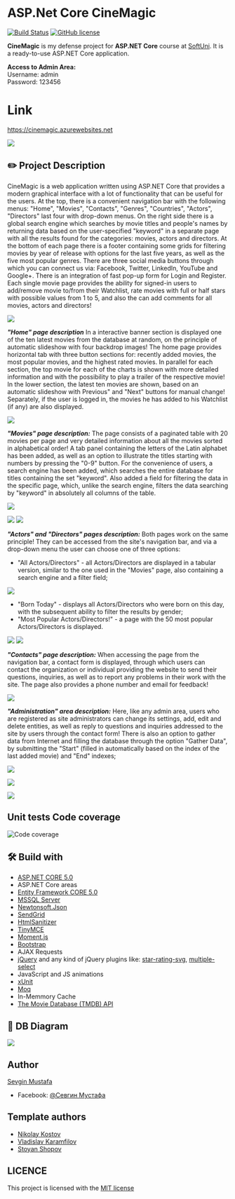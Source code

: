 # ASP.Net Core CineMagic
[![Build Status](https://dev.azure.com/sevgin1996/CineMagic/_apis/build/status/sevginmustafa.CineMagic?branchName=main)](https://dev.azure.com/sevgin1996/CineMagic/_build/latest?definitionId=2&branchName=main)
[![GitHub license](https://img.shields.io/github/license/sevginmustafa/CineMagic?color=brightgreen)](https://github.com/sevginmustafa/CineMagic/blob/main/LICENSE)

**CineMagic** is my defense project for **ASP.NET Core** course at [SoftUni](https://softuni.bg/). It is a ready-to-use ASP.NET Core application.

**Аccess to Admin Area:**
<br />
Username: admin
<br />
Password: 123456

# Link
https://cinemagic.azurewebsites.net

![](https://github.com/sevginmustafa/CineMagic/blob/main/CineMagic/CineMagic.%20ScreenShots/homePage.png)


## :pencil2: Project Description
CineMagic is a web application written using ASP.NET Core that provides a modern graphical interface with a lot of functionality that can be useful for the users. At the top, there is a convenient navigation bar with the following menus: "Home", "Movies", "Contacts", "Genres", "Countries", "Actors", "Directors" last four with drop-down menus. On the right side there is a global search engine which searches by movie titles and people's names by returning data based on the user-specified "keyword" in a separate page with all the results found for the categories: movies, actors and directors. At the bottom of each page there is a footer containing some grids for filtering movies by year of release with options for the last five years, as well as the five most popular genres. There are three social media buttons through which you can connect us via: Facebook, Twitter, LinkedIn, YouTube and Google+. There is an integration of fast pop-up form for Login and Register. Each single movie page provides the ability for signed-in users to add/remove movie to/from their Watchlist, rate movies with full or half stars with possible values from 1 to 5, and also the can add comments for all movies, actors and directors!

![](https://github.com/sevginmustafa/CineMagic/blob/main/CineMagic/CineMagic.%20ScreenShots/homePage%202.png)


**_"Home" page description_**
In a interactive banner section is displayed one of the ten latest movies from the database at random, on the principle of automatic slideshow with four backdrop images! The home page provides horizontal tab with three button sections for: recently added movies, the most popular movies, and the highest rated movies. In parallel for each section, the top movie for each of the charts is shown with more detailed information and with the possibility to play a trailer of the respective movie!
In the lower section, the latest ten movies are shown, based on an automatic slideshow with Previous" and "Next" buttons for manual change! Separately, if the user is logged in, the movies he has added to his Watchlist (if any) are also displayed.

![](https://github.com/sevginmustafa/CineMagic/blob/main/CineMagic/CineMagic.%20ScreenShots/homePage%203.png)


**_"Movies" page description:_**
The page consists of a paginated table with 20 movies per page and very detailed information about all the movies sorted in alphabetical order! A tab panel containing the letters of the Latin alphabet has been added, as well as an option to illustrate the titles starting with numbers by pressing the "0-9" button. For the convenience of users, a search engine has been added, which searches the entire database for titles containing the set "keyword". Also added a field for filtering the data in the specific page, which, unlike the search engine, filters the data searching by "keyword" in absolutely all columns of the table.

![](https://github.com/sevginmustafa/CineMagic/blob/main/CineMagic/CineMagic.%20ScreenShots/moviesPage.png)

![](https://github.com/sevginmustafa/CineMagic/blob/main/CineMagic/CineMagic.%20ScreenShots/movieDetailsPage.png)
![](https://github.com/sevginmustafa/CineMagic/blob/main/CineMagic/CineMagic.%20ScreenShots/movieDetailsPage%202.png)

**_"Actors" and "Directors" pages description:_**
Both pages work on the same principle! They can be accessed from the site's navigation bar, and via a drop-down menu the user can choose one of three options:
- "All Actors/Directors" - all Actors/Directors are displayed in a tabular version, similar to the one used in the "Movies" page, also containing a search engine and a filter field;

![](https://github.com/sevginmustafa/CineMagic/blob/main/CineMagic/CineMagic.%20ScreenShots/actorsPage.png)

- "Born Today" - displays all Actors/Directors who were born on this day, with the subsequent ability to filter the results by gender;
- "Most Popular Actors/Directors!" - a page with the 50 most popular Actors/Directors is displayed.

![](https://github.com/sevginmustafa/CineMagic/blob/main/CineMagic/CineMagic.%20ScreenShots/actorsDetailsPage.png)
![](https://github.com/sevginmustafa/CineMagic/blob/main/CineMagic/CineMagic.%20ScreenShots/actorsDetailsPage%202.png)

**_"Contacts" page description:_**
When accessing the page from the navigation bar, a contact form is displayed, through which users can contact the organization or individual providing the website to send their questions, inquiries, as well as to report any problems in their work with the site. The page also provides a phone number and email for feedback!

![](https://github.com/sevginmustafa/CineMagic/blob/main/CineMagic/CineMagic.%20ScreenShots/contactsPage.png)


**_"Administration" area description:_**
Here, like any admin area, users who are registered as site administrators can change its settings, add, edit and delete entities, as well as reply to questions and inquiries addressed to the site by users through the contact form! There is also an option to gather data from Internet and filling the database through the option "Gather Data", by submitting the "Start" (filled in automatically based on the index of the last added movie) and "End" indexes;

![](https://github.com/sevginmustafa/CineMagic/blob/main/CineMagic/CineMagic.%20ScreenShots/adminMovies.png)

![](https://github.com/sevginmustafa/CineMagic/blob/main/CineMagic/CineMagic.%20ScreenShots/adminEdit.png)

![](https://github.com/sevginmustafa/CineMagic/blob/main/CineMagic/CineMagic.%20ScreenShots/gatherData.png)



## Unit tests Code coverage

![Code coverage](https://github.com/sevginmustafa/CineMagic/blob/main/test%20coverage.png)

## :hammer_and_wrench: Build with
* [ASP.NET CORE 5.0](https://github.com/dotnet/aspnetcore)
* ASP.NET Core areas
* [Entity Framework CORE 5.0](https://github.com/dotnet/efcore)
* [MSSQL Server](https://www.microsoft.com/en-us/sql-server/sql-server-downloads)
* [Newtonsoft.Json](https://github.com/JamesNK/Newtonsoft.Json)
* [SendGrid](https://github.com/sendgrid)
* [HtmlSanitizer](https://github.com/mganss/HtmlSanitizer)
* [TinyMCE](https://github.com/tinymce/)
* [Moment.js](https://github.com/moment/moment)
* [Bootstrap](https://github.com/twbs/bootstrap)
* AJAX Requests
* [jQuery](https://github.com/jquery/jquery) and any kind of jQuery plugins like: [star-rating-svg](https://github.com/nashio/star-rating-svg), [multiple-select](https://github.com/wenzhixin/multiple-select)
* JavaScript and JS animations
* [xUnit](https://github.com/xunit/xunit)
* [Moq](https://github.com/moq/moq)
* In-Memmory Cache
* [The Movie Database (TMDB) API](https://developers.themoviedb.org/3/getting-started/introduction)


## :floppy_disk: DB Diagram
![](https://github.com/sevginmustafa/CineMagic/blob/main/CineMagicDbDiagram.png)

## Author

[Sevgin Mustafa](https://github.com/sevginmustafa)
- Facebook: [@Севгин Мустафа](https://www.facebook.com/profile.php?id=100004996548202)

## Template authors

- [Nikolay Kostov](https://github.com/NikolayIT)
- [Vladislav Karamfilov](https://github.com/vladislav-karamfilov)
- [Stoyan Shopov](https://github.com/StoyanShopov)


## LICENCE

This project is licensed with the [MIT license](LICENSE)
